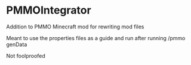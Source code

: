 # PMMOIntegrator

Addition to PMMO Minecraft mod for rewriting mod files

Meant to use the properties files as a guide and run after running /pmmo genData

Not foolproofed
